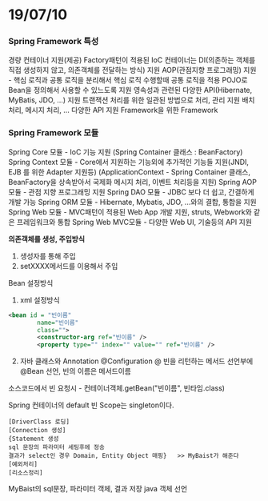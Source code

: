 #	19/07/10




### Spring Framework 특성

경량 컨테이너 지원(제공)
Factory패턴이 적용된 IoC 컨테이너는 DI(의존하는 객체를 직접 생성하지 않고, 의존객체를 전달하는 방식) 지원
AOP(관점지향 프로그래밍) 지원 - 핵심 로직과 공통 로직을 분리해서 핵심 로직 수행할때 공통 로직을 적용
POJO로 Bean을 정의해서 사용할 수 있느도록 지원
영속성과 관련된 다양한 API(Hibernate, MyBatis, JDO, ...) 지원
트랜잭션 처리를 위한 일관된 방법으로 처리, 관리 지원
배치 처리, 메시지 처리, ... 다양한 API 지원
Framework을 위한 Framework



### Spring Framework 모듈

Spring Core 모듈 - IoC 기능 지원 (Spring Container 클래스 : BeanFactory)
Spring Context 모듈 - Core에서 지원하는 기능외에 추가적인 기능들 지원(JNDI, EJB 를 위한 Adapter 지원등)
    (ApplicationContext - Spring Container 클래스, BeanFactory을 상속받아서 국제화 메시지 처리, 이벤트 처리등을 지원)
Spring AOP 모듈 - 관점 지향 프로그래밍 지원
Spring DAO 모듈 - JDBC 보다 더 쉽고, 간결하게 개발 가능
Spring ORM 모듈 - Hibernate, Mybatis, JDO, ...와의 결합, 통합을 지원
Spring Web 모듈 - MVC패턴이 적용된 Web App 개발 지원, struts, Webwork와 같은 프레임워크와 통합
Spring Web MVC모듈 - 다양한 Web UI, 기술등의 API 지원



**의존객체를 생성, 주입방식**

1. 생성자를 통해 주입
2. setXXXX메서드를 이용해서 주입

Bean 설정방식

1. xml 설정방식

```xml
<bean id = "빈이름"
		name="빈이름"
		class="">
		<constructor-arg ref="빈이름" />
		<property type="" index="" value="" ref="빈이름" />
```



2. 자바 클래스와 Annotation
   @Configuration
   @ 빈을 리턴하는 메서드 선언부에 @Bean 선언, 빈의 이름은 메서드이름

소스코드에서 빈 요청시 - 컨테이너객체.getBean("빈이름", 빈타임.class)

Spring 컨테이너의 default 빈 Scope는 singleton이다. 





```
[DriverClass 로딩]
[Connection 생성]
{Statement 생성
sql 문장의 파라미터 세팅후에 정송
결과가 select인 경우 Domain, Entity Object 매핑}   >> MyBaist가 해준다
[예외처리]
[리소스정리]
```

MyBaist의 sql문장, 파라미터 객체, 결과 저장 java 객체 선언

